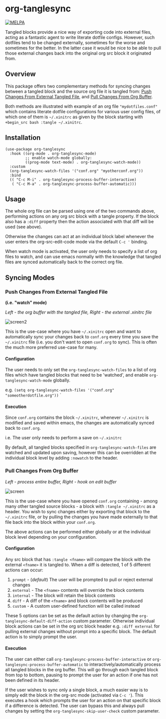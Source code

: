 # org-tanglesync

[![MELPA](https://melpa.org/packages/org-tanglesync-badge.svg)](https://melpa.org/#/org-tanglesync)

Tangled blocks provide a nice way of exporting code into external files, acting as a fantastic agent to write literate dotfile configs. However, such dotfiles tend to be changed externally, sometimes for the worse and sometimes for the better. In the latter case it would be nice to be able to pull those external changes back into the original org src block it originated from.

## Overview

This package offers two complementary methods for syncing changes between a tangled block and the source org file it is tangled from: [Push Changes From External Tangled File](#push-changes-from-external-tangled-file), and [Pull Changes From Org Buffer](#pull-changes-from-org-buffer).

Both methods are illustrated with example of an org file `"mydotfiles.conf"` which contains literate dotfile configurations for various user config files, of which one of them is `~/.xinitrc` as given by the block starting with `+begin_src bash :tangle ~/.xinitrc`.


## Installation

```elisp
(use-package org-tanglesync
  :hook ((org-mode . org-tanglesync-mode)
         ;; enable watch-mode globally:
         ((prog-mode text-mode) . org-tanglesync-watch-mode))
  :custom
  (org-tanglesync-watch-files '("conf.org" "myotherconf.org"))
  :bind
  (( "C-c M-i" . org-tanglesync-process-buffer-interactive)
   ( "C-c M-a" . org-tanglesync-process-buffer-automatic)))
```

## Usage

The whole org file can be parsed using one of the two commands above, performing actions on any org src block with a tangle property. If the block also has a `:diff` property then the action associated with that diff will be used (see above).

Otherwise the changes can act at an individual block label whenever the user enters the org-src-edit-code mode via the default `C-c '` binding.

When watch mode is activated, the user only needs to specify a list of org files to watch, and can use emacs normally with the knowledge that tangled files are synced automatically back to the correct org file.


## Syncing Modes

### Push Changes From External Tangled File

**(i.e. "watch" mode)**

*Left - the org buffer with the tangled file, Right - the external .xinitrc file*

![screen2](https://user-images.githubusercontent.com/20641402/71929804-b59e5a80-319a-11ea-83d5-20f4343f08ea.gif)

This is the use-case where you have `~/.xinitrc` open and want to automatically sync your changes back to `conf.org` every time you save the `~/.xinitrc` file (i.e. you don't want to open `conf.org` to sync). This is often the much more preferred use-case for many.

#### Configuration

The user needs to only set the `org-tanglesync-watch-files` to a list of org files which have tangled blocks that need to be 'watched', and enable `org-tanglesync-watch-mode` globally.

e.g. `(setq org-tanglesync-watch-files '("conf.org" "someotherdotfile.org"))` `


#### Execution

Since `conf.org` contains the block `~/.xinitrc`, whenever `~/.xinitrc` is modified and saved within emacs, the changes are automatically synced back to `conf.org`.

i.e. The user only needs to perform a save on `~/.xinitrc`

By default, all tangled blocks specified in `org-tanglesync-watch-files` are watched and updated upon saving, however this can be overridden at the individual block level by adding `:nowatch` to the header.


### Pull Changes From Org Buffer

*Left - process entire buffer, Right - hook on edit buffer*

![screen](https://user-images.githubusercontent.com/20641402/63469413-7335e480-c46a-11e9-8a00-1825676f3b2d.gif)

This is the use-case where you have opened `conf.org` containing - among many other tangled source blocks - a block with `:tangle ~/.xinitrc` as a header. You wish to sync changes either by exporting that block to the `~/.xinitrc` file, or by pulling the changes you have made externally to that file back into the block within your `conf.org`.

The above actions can be performed either globally or at the individual block level depending on your configuration.

#### Configuration

Any src block that has `:tangle <fname>` will compare the block with the external `<fname>` it is tangled to.  When a diff is detected, 1 of 5 different actions can occur:
   1. `prompt` - (*default*) The user will be prompted to pull or reject external changes
   1. `external` - The `<fname>` contents will override the block contents
   1. `internal` - The block will retain the block contents
   1. `diff` - A diff of the `<fname>` and block contents will be produced
   1. `custom` - A custom user-defined function will be called instead

These 5 options can be set as the default action by changing the `org-tanglesync-default-diff-action` custom parameter.  Otherwise individual block actions can be set in the org src block header e.g. `:diff external` for pulling external changes without prompt into a specific block. The default action is to simply prompt the user.

#### Execution

The user can either call `org-tanglesync-process-buffer-interactive` or `org-tanglesync-process-buffer-automatic` to interactively/automatically process all tangled blocks in the org buffer. This will go through each tangled block from top to bottom, pausing to prompt the user for an action if one has not been defined in its header.

If the user wishes to sync only a single block, a much easier way is to simply edit the block in the org-src mode (activated via `C-c '`). This executes a hook which prompts the user for an action on that specific block if a difference is detected. The user can bypass this and always pull changes by setting the `org-tanglesync-skip-user-check` custom parameter.

